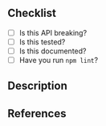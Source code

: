 ## Checklist

- [ ] Is this API breaking?
- [ ] Is this tested?
- [ ] Is this documented?
- [ ] Have you run `npm lint`?

## Description

<!-- Post a brief description of the changes -->

## References <!-- optional -->

<!--

 - [name](href)

-->
